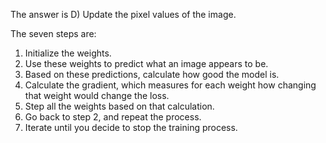 The answer is D) Update the pixel values of the image.

The seven steps are: 

1. Initialize the weights.
2. Use these weights to predict what an image appears to be.
3. Based on these predictions, calculate how good the model is.
4. Calculate the gradient, which measures for each weight how changing that weight would change the loss.
5. Step all the weights based on that calculation.
6. Go back to step 2, and repeat the process.
7. Iterate until you decide to stop the training process.